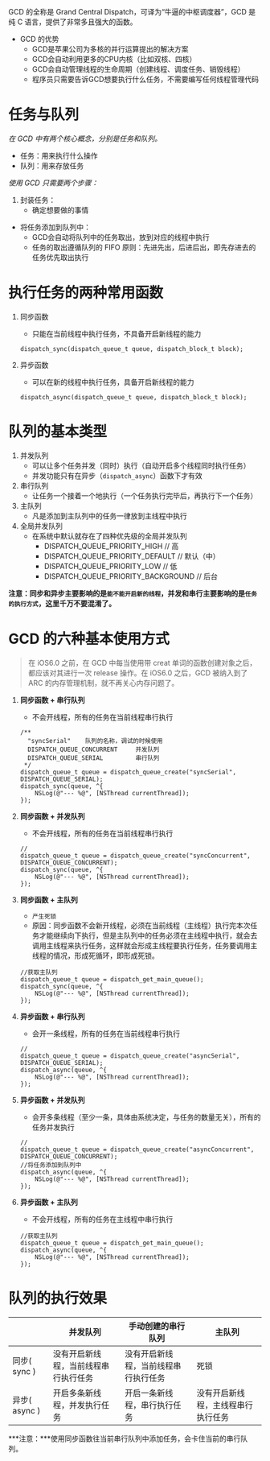 GCD 的全称是 Grand Central Dispatch，可译为“牛逼的中枢调度器”，GCD 是纯 C 语言，提供了非常多且强大的函数。

- GCD 的优势
	- GCD是苹果公司为多核的并行运算提出的解决方案
	- GCD会自动利用更多的CPU内核（比如双核、四核）
	- GCD会自动管理线程的生命周期（创建线程、调度任务、销毁线程）
	- 程序员只需要告诉GCD想要执行什么任务，不需要编写任何线程管理代码

# 任务与队列

*在 GCD 中有两个核心概念，分别是任务和队列。*

- 任务：用来执行什么操作
- 队列：用来存放任务

*使用 GCD 只需要两个步骤：*

1. 封装任务：
	- 确定想要做的事情
- 将任务添加到队列中：
	- GCD会自动将队列中的任务取出，放到对应的线程中执行
	- 任务的取出遵循队列的 FIFO 原则：先进先出，后进后出，即先存进去的任务优先取出执行

# 执行任务的两种常用函数

1. 同步函数
	- 只能在当前线程中执行任务，不具备开启新线程的能力
	
	```
	dispatch_sync(dispatch_queue_t queue, dispatch_block_t block);
	```
2. 异步函数
	- 可以在新的线程中执行任务，具备开启新线程的能力
	
	```
	dispatch_async(dispatch_queue_t queue, dispatch_block_t block);
	```

# 队列的基本类型

1. 并发队列
	- 可以让多个任务并发（同时）执行（自动开启多个线程同时执行任务）
	- 并发功能只有在异步（`dispatch_async`）函数下才有效
2. 串行队列
	- 让任务一个接着一个地执行（一个任务执行完毕后，再执行下一个任务）
3. 主队列
	- 凡是添加到主队列中的任务一律放到主线程中执行
4. 全局并发队列
	- 在系统中默认就存在了四种优先级的全局并发队列
		- DISPATCH_QUEUE_PRIORITY_HIGH // 高
		- DISPATCH_QUEUE_PRIORITY_DEFAULT // 默认（中）
		- DISPATCH_QUEUE_PRIORITY_LOW // 低
		- DISPATCH_QUEUE_PRIORITY_BACKGROUND // 后台

**注意：同步和异步主要影响的是`能不能开启新的线程`，并发和串行主要影响的是`任务的执行方式`，这里千万不要混淆了。**

# GCD 的六种基本使用方式

> 在 iOS6.0 之前，在 GCD 中每当使用带 creat 单词的函数创建对象之后，都应该对其进行一次 release 操作。在 iOS6.0 之后，GCD 被纳入到了 ARC 的内存管理机制，就不再关心内存问题了。

1. **同步函数 + 串行队列**
	- 不会开线程，所有的任务在当前线程串行执行
	
	```
	/**
      "syncSerial"    队列的名称，调试的时候使用
      DISPATCH_QUEUE_CONCURRENT     并发队列
      DISPATCH_QUEUE_SERIAL         串行队列
     */
    dispatch_queue_t queue = dispatch_queue_create("syncSerial", DISPATCH_QUEUE_SERIAL);    
    dispatch_sync(queue, ^{
        NSLog(@"--- %@", [NSThread currentThread]);
    });
	```
2. **同步函数 + 并发队列**
	- 不会开线程，所有的任务在当前线程串行执行
	
	```
	//
    dispatch_queue_t queue = dispatch_queue_create("syncConcurrent", DISPATCH_QUEUE_CONCURRENT);
    dispatch_sync(queue, ^{
        NSLog(@"--- %@", [NSThread currentThread]);
    });
	```
3. **同步函数 + 主队列**
	- `产生死锁`
	- 原因：同步函数不会新开线程，必须在当前线程（主线程）执行完本次任务才能继续向下执行，但是主队列中的任务必须在主线程中执行，就会去调用主线程来执行任务，这样就会形成主线程要执行任务，任务要调用主线程的情况，形成死循环，即形成死锁。
	
	```
	//获取主队列
    dispatch_queue_t queue = dispatch_get_main_queue();
    dispatch_sync(queue, ^{
        NSLog(@"--- %@", [NSThread currentThread]);
    });
	```
4. **异步函数 + 串行队列**
	- 会开一条线程，所有的任务在当前线程串行执行
	
	```
	//
    dispatch_queue_t queue = dispatch_queue_create("asyncSerial", DISPATCH_QUEUE_SERIAL);    
    dispatch_async(queue, ^{
        NSLog(@"--- %@", [NSThread currentThread]);
    });
	```
5. **异步函数 + 并发队列**
	- 会开多条线程（至少一条，具体由系统决定，与任务的数量无关），所有的任务并发执行
	
	```
	//
    dispatch_queue_t queue = dispatch_queue_create("asyncConcurrent", DISPATCH_QUEUE_CONCURRENT);
    //将任务添加到队列中
    dispatch_async(queue, ^{
        NSLog(@"--- %@", [NSThread currentThread]);
    });
	```
6. **异步函数 + 主队列**
	- 不会开线程，所有的任务在主线程中串行执行
	
	```
	//获取主队列
    dispatch_queue_t queue = dispatch_get_main_queue();    
    dispatch_async(queue, ^{
        NSLog(@"--- %@", [NSThread currentThread]);
    });
	```
	
# 队列的执行效果

|    | 并发队列 | 手动创建的串行队列 | 主队列 |
| ---- | ---- | ---- | ---- |
| 同步( sync ) | 没有开启新线程，当前线程串行执行任务 | 没有开启新线程，当前线程串行执行任务 | 死锁 |
| 异步( async ) | 开启多条新线程，并发执行任务 | 开启一条新线程，串行执行任务 | 没有开启新线程，主线程串行执行任务 |

***注意：***使用同步函数往当前串行队列中添加任务，会卡住当前的串行队列。
